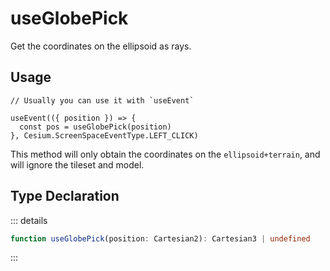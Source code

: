 # useGlobePick

Get the coordinates on the ellipsoid as rays.

## Usage

```js{4}
// Usually you can use it with `useEvent`

useEvent(({ position }) => {
  const pos = useGlobePick(position)
}, Cesium.ScreenSpaceEventType.LEFT_CLICK)
```

This method will only obtain the coordinates on the `ellipsoid+terrain`, and will ignore the tileset and model.

## Type Declaration

::: details

```ts
function useGlobePick(position: Cartesian2): Cartesian3 | undefined
```

:::
